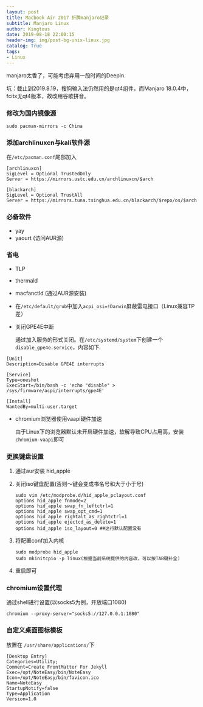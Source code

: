 ```yaml
---
layout: post
title: Macbook Air 2017 折腾manjaro记录
subtitle: Manjaro Linux
author: Kingtous
date: 2019-08-18 22:00:15
header-img: img/post-bg-unix-linux.jpg
catalog: True
tags:
- Linux
---
```


manjaro太香了，可能考虑弃用一段时间的Deepin.

坑：截止到2019.8.19，搜狗输入法仍然用的是qt4组件，而Manjaro 18.0.4中，fcitx无qt4版本，故改用谷歌拼音。

### 修改为国内镜像源

```shell
sudo pacman-mirrors -c China
```

### 添加archlinuxcn与kali软件源

在`/etc/pacman.conf`尾部加入

```shell
[archlinuxcn]
SigLevel = Optional TrustedOnly
Server = https://mirrors.ustc.edu.cn/archlinuxcn/$arch

[blackarch]
SigLevel = Optional TrustAll
Server = https://mirrors.tuna.tsinghua.edu.cn/blackarch/$repo/os/$arch

```

### 必备软件

- yay
- yaourt (访问AUR源)

### 省电

- TLP
- thermald
- macfanctld (通过AUR源安装)
- 在`/etc/default/grub`中加入`acpi_osi=!Darwin`屏蔽雷电接口（Linux兼容TP差）

- 关闭GPE4E中断

  通过加入服务的形式关闭。在`/etc/systemd/system`下创建一个`disable_gpe4e.service`，内容如下.

```shell
[Unit]
Description=Disable GPE4E interrupts

[Service]
Type=oneshot
ExecStart=/bin/bash -c 'echo "disable" > /sys/firmware/acpi/interrupts/gpe4E'

[Install]
WantedBy=multi-user.target
```

- chromium浏览器使用vaapi硬件加速

  由于Linux下的浏览器默认未开启硬件加速，软解导致CPU占用高，安装`chromium-vaapi`即可

### 更换键盘设置

1. 通过aur安装 hid_apple

2. 关闭iso键盘配置(否则～键会变成书名号和大于小于号)

   ```shell
   sudo vim /etc/modprobe.d/hid_apple_pclayout.conf
   options hid_apple fnmode=2
   options hid_apple swap_fn_leftctrl=1
   options hid_apple swap_opt_cmd=1
   options hid_apple rightalt_as_rightctrl=1
   options hid_apple ejectcd_as_delete=1
   options hid_apple iso_layout=0 ##这行默认配置没有
   ```

3. 将配置conf加入内核

   ```shell
   sudo modprobe hid_apple
   sudo mkinitcpio -p linux(根据当前系统提供的内容改，可以按TAB键补全)
   ```

4. 重启即可

### chromium设置代理

通过shell进行设置(以socks5为例，开放端口1080)

```shell
chromium --proxy-server="socks5://127.0.0.1:1080"
```

### 自定义桌面图标模板

放置在 `/usr/share/applications/`下

```shell
[Desktop Entry]
Categories=Utility;
Comment=Create FrontMatter For Jekyll
Exec=/opt/NoteEasy/bin/NoteEasy
Icon=/opt/NoteEasy/bin/favicon.ico
Name=NoteEasy
StartupNotify=false
Type=Application
Version=1.0
```